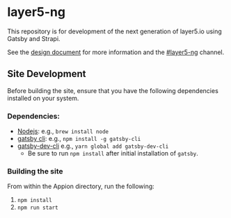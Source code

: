 # layer5-ng
This repository is for development of the next generation of layer5.io using Gatsby and Strapi.

See the [design document](https://docs.google.com/document/d/1rvUZy2_S1a2_14BAQIg6b9cMhUuu04kYzkOPDPaPptI/edit#) for more information and the [#layer5-ng](https://layer5io.slack.com/archives/C015QJKUMPU) channel.

## Site Development

Before building the site, ensure that you have the following dependencies installed on your system.

### Dependencies:

- [Nodejs](https://nodejs.org/en/): e.g., `brew install node`
- [gatsby cli](https://www.gatsbyjs.org/tutorial/part-zero/#using-the-gatsby-cli): e.g., `npm install -g gatsby-cli`
- [gatsby-dev-cli](https://www.gatsbyjs.org/contributing/setting-up-your-local-dev-environment/#gatsby-functional-changes) e.g., `yarn global add gatsby-dev-cli`
  - Be sure to run `npm install` after initial installation of `gatsby`.

### Building the site

From within the Appion directory, run the following:

1. `npm install`
1. `npm run start`
